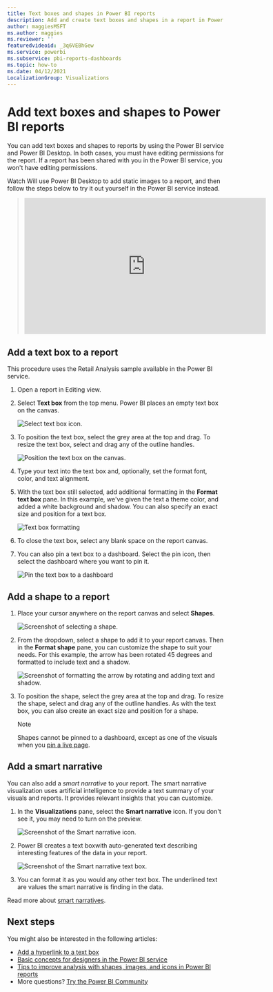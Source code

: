 ```yaml
---
title: Text boxes and shapes in Power BI reports
description: Add and create text boxes and shapes in a report in Power BI Desktop or the Microsoft Power BI service.
author: maggiesMSFT
ms.author: maggies
ms.reviewer: ''
featuredvideoid: _3q6VEBhGew
ms.service: powerbi
ms.subservice: pbi-reports-dashboards
ms.topic: how-to
ms.date: 04/12/2021
LocalizationGroup: Visualizations
---
```

# Add text boxes and shapes to Power BI reports

You can add text boxes and shapes to reports by using the Power BI service and Power BI Desktop. In both cases, you must have editing permissions for the report. If a report has been shared with you in the Power BI service, you won't have editing permissions. 

Watch Will use Power BI Desktop to add static images to a report, and then follow the steps below to try it out yourself in the Power BI service instead.
> 
> <iframe width="560" height="315" src="https://www.youtube.com/embed/_3q6VEBhGew" frameborder="0" allowfullscreen></iframe>
> 

## Add a text box to a report

This procedure uses the Retail Analysis sample available in the Power BI service.

1. Open a report in Editing view.

2. Select **Text box** from the top menu. Power BI places an empty text box on the canvas. 
   
   ![Select text box icon.](media/power-bi-reports-add-text-and-shapes/power-bi-select-text-box.png)

4. To position the text box, select the grey area at the top and drag. To resize the text box, select and drag any of the outline handles. 
   
   ![Position the text box on the canvas.](media/power-bi-reports-add-text-and-shapes/power-bi-position-text-box.png)

3. Type your text into the text box and, optionally, set the format font, color, and text alignment. 
   
5. With the text box still selected, add additional formatting in the **Format text box** pane. In this example, we've given the text a theme color, and added a white background and shadow. You can also specify an exact size and position for a text box.  

   ![Text box formatting](media/power-bi-reports-add-text-and-shapes/power-bi-borders.png)

6. To close the text box, select any blank space on the report canvas. 

7. You can also pin a text box to a dashboard. Select the pin icon, then select the dashboard where you want to pin it.

     ![Pin the text box to a dashboard](media/power-bi-reports-add-text-and-shapes/power-bi-pin-text-box.png)

## Add a shape to a report
1. Place your cursor anywhere on the report canvas and select **Shapes**.
   
   ![Screenshot of selecting a shape.](media/power-bi-reports-add-text-and-shapes/power-bi-shapes.png)

2. From the dropdown, select a shape to add it to your report canvas.  Then in the **Format shape** pane, you can customize the shape to suit your needs. For this example, the arrow has been rotated 45 degrees and formatted to include text and a shadow. 
   
   ![Screenshot of formatting the arrow by rotating and adding text and shadow.](media/power-bi-reports-add-text-and-shapes/power-bi-arrow.png)

3. To position the shape, select the grey area at the top and drag. To resize the shape, select and drag any of the outline handles. As with the text box, you can also create an exact size and position for a shape.

   > [!NOTE]
   > Shapes cannot be pinned to a dashboard, except as one of the visuals when you [pin a live page](service-dashboard-pin-live-tile-from-report.md). 
   >  

## Add a smart narrative

You can also add a *smart narrative* to your report. The smart narrative visualization uses artificial intelligence to provide a text summary of your visuals and reports. It provides relevant insights that you can customize.

1. In the **Visualizations** pane, select the **Smart narrative** icon. If you don't see it, you may need to turn on the preview.

    ![Screenshot of the Smart narrative icon.](media/power-bi-reports-add-text-and-shapes/power-bi-smart-narrrative-icon.png)

2. Power BI creates a text boxwith auto-generated text describing interesting features of the data in your report.

    ![Screenshot of the Smart narrative text box.](media/power-bi-reports-add-text-and-shapes/power-bi-smart-narrrative.png)

3. You can format it as you would any other text box. The underlined text are values the smart narrative is finding in the data.

Read more about [smart narratives](../visuals/power-bi-visualization-smart-narrative.md).

## Next steps

You might also be interested in the following articles:

* [Add a hyperlink to a text box](service-add-hyperlink-to-text-box.md)
* [Basic concepts for designers in the Power BI service](../fundamentals/service-basic-concepts.md)
* [Tips to improve analysis with shapes, images, and icons in Power BI reports](../guidance/report-tips-shapes-images-icons.md)
* More questions? [Try the Power BI Community](https://community.powerbi.com/)
